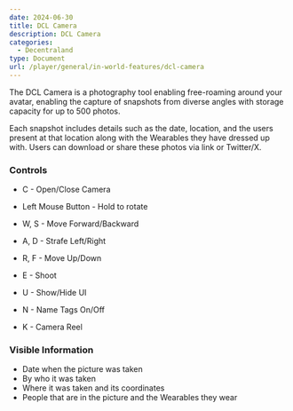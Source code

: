 ```yaml
---
date: 2024-06-30
title: DCL Camera
description: DCL Camera
categories:
  - Decentraland
type: Document
url: /player/general/in-world-features/dcl-camera
---
```


The DCL Camera is a photography tool enabling free-roaming around your avatar, enabling the capture of snapshots from diverse angles with storage capacity for up to 500 photos.

Each snapshot includes details such as the date, location, and the users present at that location along with the Wearables they have dressed up with. Users can download or share these photos via link or Twitter/X.

### Controls

- C - Open/Close Camera

- Left Mouse Button - Hold to rotate
- W, S - Move Forward/Backward
- A, D - Strafe Left/Right
- R, F - Move Up/Down

- E - Shoot

- U - Show/Hide UI
- N - Name Tags On/Off
- K - Camera Reel

### Visible Information

- Date when the picture was taken
- By who it was taken
- Where it was taken and its coordinates
- People that are in the picture and the Wearables they wear